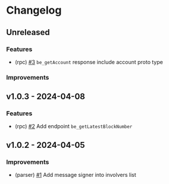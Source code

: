 <!--
Guiding Principles:

Changelogs are for humans, not machines.
There should be an entry for every single version.
The same types of changes should be grouped.
Versions and sections should be linkable.
The latest version comes first.
The release date of each version is displayed.
Mention whether you follow Semantic Versioning.

Usage:

Change log entries are to be added to the Unreleased section under the
appropriate stanza (see below). Each entry should ideally include a tag and
the GitHub issue reference in the following format:

* (<tag>) \#<issue-number> message

Tag must include `sql` if having any changes relate to schema

The issue numbers will later be link-ified during the release process,
so you do not have to worry about including a link manually, but you can if you wish.

Types of changes (Stanzas):

"Features" for new features.
"Improvements" for changes in existing functionality.
"Deprecated" for soon-to-be removed features.
"Bug Fixes" for any bug fixes.
"Schema Breaking" for breaking SQL Schema.
"API Breaking" for breaking API.

If any PR belong to multiple types of change, reference it into all types with only ticket id, no need description (convention)

Ref: https://keepachangelog.com/en/1.0.0/
-->

<!--
Templates for Unreleased:

## Unreleased

### Features

### Improvements

### Bug Fixes

### Schema Breaking

### API Breaking
-->

# Changelog

## Unreleased

### Features

- (rpc) [#3](https://github.com/bcdevtools/block-explorer-rpc-cosmos/pull/3) `be_getAccount` response include account proto type

### Improvements

## v1.0.3 - 2024-04-08

### Features

- (rpc) [#2](https://github.com/bcdevtools/block-explorer-rpc-cosmos/pull/2) Add endpoint `be_getLatestBlockNumber`

## v1.0.2 - 2024-04-05

### Improvements

- (parser) [#1](https://github.com/bcdevtools/block-explorer-rpc-cosmos/pull/1) Add message signer into involvers list
